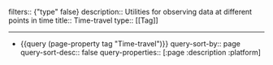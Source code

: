 filters:: {"type" false}
description:: Utilities for observing data at different points in time
title:: Time-travel
type:: [[Tag]]

- ---
- {{query (page-property tag "Time-travel")}}
  query-sort-by:: page
  query-sort-desc:: false
  query-properties:: [:page :description :platform]